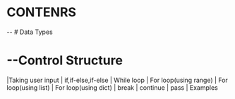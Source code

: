 # CONTENRS
-- # Data Types


# --Control Structure
|Taking user input | if,if-else,if-else | While loop | For loop(using range)
| For loop(using list) | For loop(using dict) | break | continue | pass | Examples
